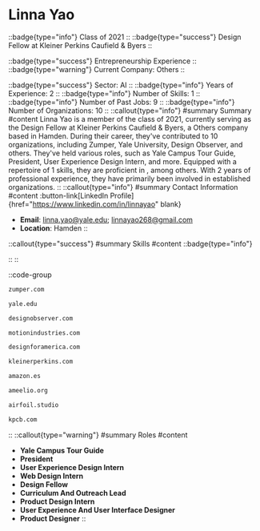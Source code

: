 # Linna Yao
::badge{type="info"}
Class of 2021
::
::badge{type="success"}
Design Fellow at Kleiner Perkins Caufield & Byers
::

::badge{type="success"}
Entrepreneurship Experience
::
::badge{type="warning"}
Current Company: Others
::

::badge{type="success"}
Sector: AI
::
::badge{type="info"}
Years of Experience: 2
::
::badge{type="info"}
Number of Skills: 1
::
::badge{type="info"}
Number of Past Jobs: 9
::
::badge{type="info"}
Number of Organizations: 10
::
::callout{type="info"}
#summary
Summary
#content
Linna Yao is a member of the class of 2021, currently serving as the Design Fellow at Kleiner Perkins Caufield & Byers, a Others company based in Hamden. During their career, they've contributed to 10 organizations, including Zumper, Yale University, Design Observer, and others. They've held various roles, such as Yale Campus Tour Guide, President, User Experience Design Intern, and more. Equipped with a repertoire of 1 skills, they are proficient in , among others.  With 2 years of professional experience, they have primarily been involved in established organizations.
::
::callout{type="info"}
#summary
Contact Information
#content
:button-link[LinkedIn Profile]{href="https://www.linkedin.com/in/linnayao" blank}
- **Email**: linna.yao@yale.edu; linnayao268@gmail.com
- **Location**: Hamden
::

::callout{type="success"}
#summary
Skills
#content
::badge{type="info"}

::
::

::code-group
```bash [Zumper]
zumper.com
```
```bash [Yale University]
yale.edu
```
```bash [Design Observer]
designobserver.com
```
```bash [Motion Industries]
motionindustries.com
```
```bash [Design for America]
designforamerica.com
```
```bash [KPCB]
kleinerperkins.com
```
```bash [Amazon.com]
amazon.es
```
```bash [Ameelio]
ameelio.org
```
```bash [Airfoil]
airfoil.studio
```
```bash [Kleiner Perkins Caufield & Byers]
kpcb.com
```
::
::callout{type="warning"}
#summary
Roles
#content
- **Yale Campus Tour Guide**
- **President**
- **User Experience Design Intern**
- **Web Design Intern**
- **Design Fellow**
- **Curriculum And Outreach Lead**
- **Product Design Intern**
- **User Experience And User Interface Designer**
- **Product Designer**
::

